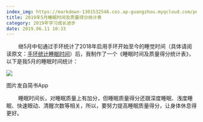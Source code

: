 ```yaml
---
index_img: https://markdown-1301532546.cos.ap-guangzhou.myqcloud.com/peipei_blog/20210921145417.jpeg
title: 2019年5月睡眠时间及质量得分统计表
category: 2019年学习成长进步
date: 2019.06.11 10:33
---
```


        继5月中旬通过手环统计了2018年启用手环开始至今的睡觉时间（具体请阅读原文：[手环统计睡眠时间](https://www.jianshu.com/p/0505730dc6d5)）后，我制作了一个《睡眠时间及质量得分统计表》，以下是我5月的睡眠时间统计：

![](https://markdown-1301532546.cos.ap-guangzhou.myqcloud.com/peipei_blog/20210921145417.jpeg)  

图片发自简书App

        睡眠时间长，对睡眠质量上有加分，但睡眠质量得分还跟深度睡眠、浅度睡眠、快速眼动、清醒次数等相关，所以，要努力提高睡眠质量得分，让身体休息得更好。